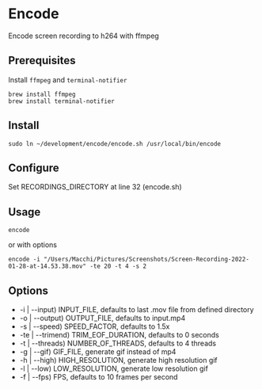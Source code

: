 # Encode

Encode screen recording to h264 with ffmpeg

## Prerequisites

Install `ffmpeg` and `terminal-notifier`

```shell
brew install ffmpeg
brew install terminal-notifier
```

## Install

```shell
sudo ln ~/development/encode/encode.sh /usr/local/bin/encode
```

## Configure

Set RECORDINGS_DIRECTORY at line 32 (encode.sh)

## Usage

```shell
encode
```

or with options

```shell
encode -i "/Users/Macchi/Pictures/Screenshots/Screen-Recording-2022-01-28-at-14.53.38.mov" -te 20 -t 4 -s 2
```

## Options

- -i | --input) INPUT_FILE, defaults to last .mov file from defined directory
- -o | --output) OUTPUT_FILE, defaults to input.mp4
- -s | --speed) SPEED_FACTOR, defaults to 1.5x
- -te | --trimend) TRIM_EOF_DURATION, defaults to 0 seconds
- -t | --threads) NUMBER_OF_THREADS, defaults to 4 threads
- -g | --gif) GIF_FILE, generate gif instead of mp4
- -h | --high) HIGH_RESOLUTION, generate high resolution gif
- -l | --low) LOW_RESOLUTION, generate low resolution gif
- -f | --fps) FPS, defaults to 10 frames per second
